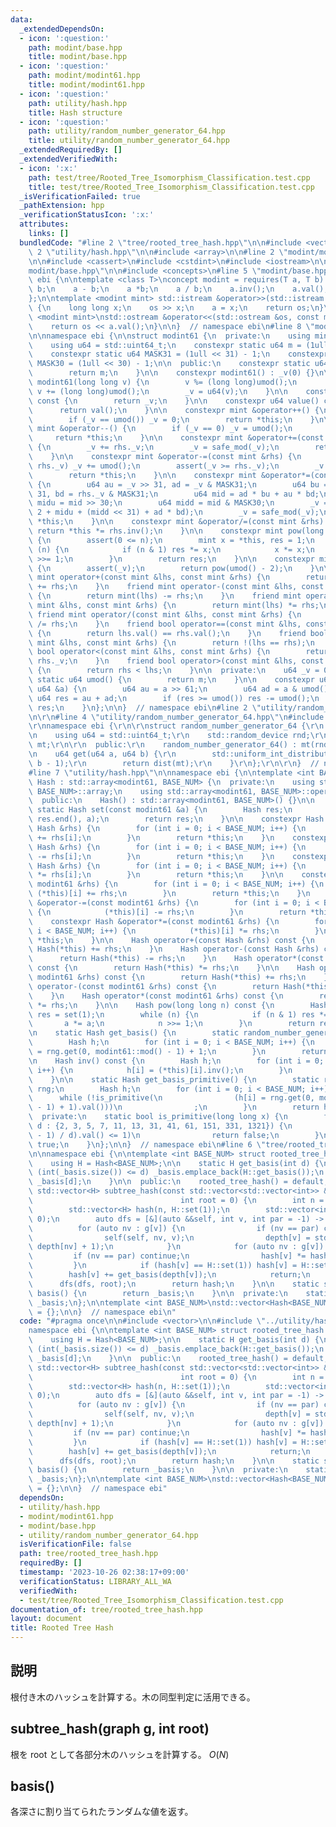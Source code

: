 ```yaml
---
data:
  _extendedDependsOn:
  - icon: ':question:'
    path: modint/base.hpp
    title: modint/base.hpp
  - icon: ':question:'
    path: modint/modint61.hpp
    title: modint/modint61.hpp
  - icon: ':question:'
    path: utility/hash.hpp
    title: Hash structure
  - icon: ':question:'
    path: utility/random_number_generator_64.hpp
    title: utility/random_number_generator_64.hpp
  _extendedRequiredBy: []
  _extendedVerifiedWith:
  - icon: ':x:'
    path: test/tree/Rooted_Tree_Isomorphism_Classification.test.cpp
    title: test/tree/Rooted_Tree_Isomorphism_Classification.test.cpp
  _isVerificationFailed: true
  _pathExtension: hpp
  _verificationStatusIcon: ':x:'
  attributes:
    links: []
  bundledCode: "#line 2 \"tree/rooted_tree_hash.hpp\"\n\n#include <vector>\n\n#line\
    \ 2 \"utility/hash.hpp\"\n\n#include <array>\n\n#line 2 \"modint/modint61.hpp\"\
    \n\n#include <cassert>\n#include <cstdint>\n#include <iostream>\n\n#line 2 \"\
    modint/base.hpp\"\n\n#include <concepts>\n#line 5 \"modint/base.hpp\"\n\nnamespace\
    \ ebi {\n\ntemplate <class T>\nconcept modint = requires(T a, T b) {\n    a +\
    \ b;\n    a - b;\n    a *b;\n    a / b;\n    a.inv();\n    a.val();\n    a.mod();\n\
    };\n\ntemplate <modint mint> std::istream &operator>>(std::istream &os, mint &a)\
    \ {\n    long long x;\n    os >> x;\n    a = x;\n    return os;\n}\n\ntemplate\
    \ <modint mint>\nstd::ostream &operator<<(std::ostream &os, const mint &a) {\n\
    \    return os << a.val();\n}\n\n}  // namespace ebi\n#line 8 \"modint/modint61.hpp\"\
    \n\nnamespace ebi {\n\nstruct modint61 {\n  private:\n    using mint = modint61;\n\
    \    using u64 = std::uint64_t;\n    constexpr static u64 m = (1ull << 61) - 1;\n\
    \    constexpr static u64 MASK31 = (1ull << 31) - 1;\n    constexpr static u64\
    \ MASK30 = (1ull << 30) - 1;\n\n  public:\n    constexpr static u64 mod() {\n\
    \        return m;\n    }\n\n    constexpr modint61() : _v(0) {}\n\n    constexpr\
    \ modint61(long long v) {\n        v %= (long long)umod();\n        if (v < 0)\
    \ v += (long long)umod();\n        _v = u64(v);\n    }\n\n    constexpr u64 val()\
    \ const {\n        return _v;\n    }\n\n    constexpr u64 value() const {\n  \
    \      return val();\n    }\n\n    constexpr mint &operator++() {\n        _v++;\n\
    \        if (_v == umod()) _v = 0;\n        return *this;\n    }\n\n    constexpr\
    \ mint &operator--() {\n        if (_v == 0) _v = umod();\n        _v--;\n   \
    \     return *this;\n    }\n\n    constexpr mint &operator+=(const mint &rhs)\
    \ {\n        _v += rhs._v;\n        _v = safe_mod(_v);\n        return *this;\n\
    \    }\n\n    constexpr mint &operator-=(const mint &rhs) {\n        if (_v <\
    \ rhs._v) _v += umod();\n        assert(_v >= rhs._v);\n        _v -= rhs._v;\n\
    \        return *this;\n    }\n\n    constexpr mint &operator*=(const mint &rhs)\
    \ {\n        u64 au = _v >> 31, ad = _v & MASK31;\n        u64 bu = rhs._v >>\
    \ 31, bd = rhs._v & MASK31;\n        u64 mid = ad * bu + au * bd;\n        u64\
    \ midu = mid >> 30;\n        u64 midd = mid & MASK30;\n        _v = (au * bu *\
    \ 2 + midu + (midd << 31) + ad * bd);\n        _v = safe_mod(_v);\n        return\
    \ *this;\n    }\n\n    constexpr mint &operator/=(const mint &rhs) {\n       \
    \ return *this *= rhs.inv();\n    }\n\n    constexpr mint pow(long long n) const\
    \ {\n        assert(0 <= n);\n        mint x = *this, res = 1;\n        while\
    \ (n) {\n            if (n & 1) res *= x;\n            x *= x;\n            n\
    \ >>= 1;\n        }\n        return res;\n    }\n\n    constexpr mint inv() const\
    \ {\n        assert(_v);\n        return pow(umod() - 2);\n    }\n\n    friend\
    \ mint operator+(const mint &lhs, const mint &rhs) {\n        return mint(lhs)\
    \ += rhs;\n    }\n    friend mint operator-(const mint &lhs, const mint &rhs)\
    \ {\n        return mint(lhs) -= rhs;\n    }\n    friend mint operator*(const\
    \ mint &lhs, const mint &rhs) {\n        return mint(lhs) *= rhs;\n    }\n   \
    \ friend mint operator/(const mint &lhs, const mint &rhs) {\n        return mint(lhs)\
    \ /= rhs;\n    }\n    friend bool operator==(const mint &lhs, const mint &rhs)\
    \ {\n        return lhs.val() == rhs.val();\n    }\n    friend bool operator!=(const\
    \ mint &lhs, const mint &rhs) {\n        return !(lhs == rhs);\n    }\n    friend\
    \ bool operator<(const mint &lhs, const mint &rhs) {\n        return lhs._v <\
    \ rhs._v;\n    }\n    friend bool operator>(const mint &lhs, const mint &rhs)\
    \ {\n        return rhs < lhs;\n    }\n\n  private:\n    u64 _v = 0;\n\n    constexpr\
    \ static u64 umod() {\n        return m;\n    }\n\n    constexpr u64 safe_mod(const\
    \ u64 &a) {\n        u64 au = a >> 61;\n        u64 ad = a & umod();\n       \
    \ u64 res = au + ad;\n        if (res >= umod()) res -= umod();\n        return\
    \ res;\n    }\n};\n\n}  // namespace ebi\n#line 2 \"utility/random_number_generator_64.hpp\"\
    \n\r\n#line 4 \"utility/random_number_generator_64.hpp\"\n#include <random>\r\n\
    \r\nnamespace ebi {\r\n\r\nstruct random_number_generator_64 {\r\n  private:\r\
    \n    using u64 = std::uint64_t;\r\n    std::random_device rnd;\r\n    std::mt19937_64\
    \ mt;\r\n\r\n  public:\r\n    random_number_generator_64() : mt(rnd()) {}\r\n\r\
    \n    u64 get(u64 a, u64 b) {\r\n        std::uniform_int_distribution<u64> dist(a,\
    \ b - 1);\r\n        return dist(mt);\r\n    }\r\n};\r\n\r\n}  // namespace ebi\n\
    #line 7 \"utility/hash.hpp\"\n\nnamespace ebi {\n\ntemplate <int BASE_NUM> struct\
    \ Hash : std::array<modint61, BASE_NUM> {\n  private:\n    using std::array<modint61,\
    \ BASE_NUM>::array;\n    using std::array<modint61, BASE_NUM>::operator=;\n\n\
    \  public:\n    Hash() : std::array<modint61, BASE_NUM>() {}\n\n    constexpr\
    \ static Hash set(const modint61 &a) {\n        Hash res;\n        std::fill(res.begin(),\
    \ res.end(), a);\n        return res;\n    }\n\n    constexpr Hash &operator+=(const\
    \ Hash &rhs) {\n        for (int i = 0; i < BASE_NUM; i++) {\n            (*this)[i]\
    \ += rhs[i];\n        }\n        return *this;\n    }\n    constexpr Hash &operator-=(const\
    \ Hash &rhs) {\n        for (int i = 0; i < BASE_NUM; i++) {\n            (*this)[i]\
    \ -= rhs[i];\n        }\n        return *this;\n    }\n    constexpr Hash &operator*=(const\
    \ Hash &rhs) {\n        for (int i = 0; i < BASE_NUM; i++) {\n            (*this)[i]\
    \ *= rhs[i];\n        }\n        return *this;\n    }\n\n    constexpr Hash &operator+=(const\
    \ modint61 &rhs) {\n        for (int i = 0; i < BASE_NUM; i++) {\n           \
    \ (*this)[i] += rhs;\n        }\n        return *this;\n    }\n    constexpr Hash\
    \ &operator-=(const modint61 &rhs) {\n        for (int i = 0; i < BASE_NUM; i++)\
    \ {\n            (*this)[i] -= rhs;\n        }\n        return *this;\n    }\n\
    \    constexpr Hash &operator*=(const modint61 &rhs) {\n        for (int i = 0;\
    \ i < BASE_NUM; i++) {\n            (*this)[i] *= rhs;\n        }\n        return\
    \ *this;\n    }\n\n    Hash operator+(const Hash &rhs) const {\n        return\
    \ Hash(*this) += rhs;\n    }\n    Hash operator-(const Hash &rhs) const {\n  \
    \      return Hash(*this) -= rhs;\n    }\n    Hash operator*(const Hash &rhs)\
    \ const {\n        return Hash(*this) *= rhs;\n    }\n\n    Hash operator+(const\
    \ modint61 &rhs) const {\n        return Hash(*this) += rhs;\n    }\n    Hash\
    \ operator-(const modint61 &rhs) const {\n        return Hash(*this) -= rhs;\n\
    \    }\n    Hash operator*(const modint61 &rhs) const {\n        return Hash(*this)\
    \ *= rhs;\n    }\n\n    Hash pow(long long n) const {\n        Hash a = *this,\
    \ res = set(1);\n        while (n) {\n            if (n & 1) res *= a;\n     \
    \       a *= a;\n            n >>= 1;\n        }\n        return res;\n    }\n\
    \n    static Hash get_basis() {\n        static random_number_generator_64 rng;\n\
    \        Hash h;\n        for (int i = 0; i < BASE_NUM; i++) {\n            h[i]\
    \ = rng.get(0, modint61::mod() - 1) + 1;\n        }\n        return h;\n    }\n\
    \n    Hash inv() const {\n        Hash h;\n        for (int i = 0; i < BASE_NUM;\
    \ i++) {\n            h[i] = (*this)[i].inv();\n        }\n        return h;\n\
    \    }\n\n    static Hash get_basis_primitive() {\n        static random_number_generator_64\
    \ rng;\n        Hash h;\n        for (int i = 0; i < BASE_NUM; i++) {\n      \
    \      while (!is_primitive(\n                (h[i] = rng.get(0, modint61::mod()\
    \ - 1) + 1).val()))\n                ;\n        }\n        return h;\n    }\n\n\
    \  private:\n    static bool is_primitive(long long x) {\n        for (long long\
    \ d : {2, 3, 5, 7, 11, 13, 31, 41, 61, 151, 331, 1321}) {\n            if (modint61(x).pow((modint61::mod()\
    \ - 1) / d).val() <= 1)\n                return false;\n        }\n        return\
    \ true;\n    }\n};\n\n}  // namespace ebi\n#line 6 \"tree/rooted_tree_hash.hpp\"\
    \n\nnamespace ebi {\n\ntemplate <int BASE_NUM> struct rooted_tree_hash {\n  private:\n\
    \    using H = Hash<BASE_NUM>;\n\n    static H get_basis(int d) {\n        if\
    \ (int(_basis.size()) <= d) _basis.emplace_back(H::get_basis());\n        return\
    \ _basis[d];\n    }\n\n  public:\n    rooted_tree_hash() = default;\n\n    static\
    \ std::vector<H> subtree_hash(const std::vector<std::vector<int>> &g,\n      \
    \                                 int root = 0) {\n        int n = g.size();\n\
    \        std::vector<H> hash(n, H::set(1));\n        std::vector<int> depth(n,\
    \ 0);\n        auto dfs = [&](auto &&self, int v, int par = -1) -> void {\n  \
    \          for (auto nv : g[v]) {\n                if (nv == par) continue;\n\
    \                self(self, nv, v);\n                depth[v] = std::max(depth[v],\
    \ depth[nv] + 1);\n            }\n            for (auto nv : g[v]) {\n       \
    \         if (nv == par) continue;\n                hash[v] *= hash[nv];\n   \
    \         }\n            if (hash[v] == H::set(1)) hash[v] = H::set(0);\n    \
    \        hash[v] += get_basis(depth[v]);\n            return;\n        };\n  \
    \      dfs(dfs, root);\n        return hash;\n    }\n\n    static std::vector<H>\
    \ basis() {\n        return _basis;\n    }\n\n  private:\n    static std::vector<H>\
    \ _basis;\n};\n\ntemplate <int BASE_NUM>\nstd::vector<Hash<BASE_NUM>> rooted_tree_hash<BASE_NUM>::_basis\
    \ = {};\n\n}  // namespace ebi\n"
  code: "#pragma once\n\n#include <vector>\n\n#include \"../utility/hash.hpp\"\n\n\
    namespace ebi {\n\ntemplate <int BASE_NUM> struct rooted_tree_hash {\n  private:\n\
    \    using H = Hash<BASE_NUM>;\n\n    static H get_basis(int d) {\n        if\
    \ (int(_basis.size()) <= d) _basis.emplace_back(H::get_basis());\n        return\
    \ _basis[d];\n    }\n\n  public:\n    rooted_tree_hash() = default;\n\n    static\
    \ std::vector<H> subtree_hash(const std::vector<std::vector<int>> &g,\n      \
    \                                 int root = 0) {\n        int n = g.size();\n\
    \        std::vector<H> hash(n, H::set(1));\n        std::vector<int> depth(n,\
    \ 0);\n        auto dfs = [&](auto &&self, int v, int par = -1) -> void {\n  \
    \          for (auto nv : g[v]) {\n                if (nv == par) continue;\n\
    \                self(self, nv, v);\n                depth[v] = std::max(depth[v],\
    \ depth[nv] + 1);\n            }\n            for (auto nv : g[v]) {\n       \
    \         if (nv == par) continue;\n                hash[v] *= hash[nv];\n   \
    \         }\n            if (hash[v] == H::set(1)) hash[v] = H::set(0);\n    \
    \        hash[v] += get_basis(depth[v]);\n            return;\n        };\n  \
    \      dfs(dfs, root);\n        return hash;\n    }\n\n    static std::vector<H>\
    \ basis() {\n        return _basis;\n    }\n\n  private:\n    static std::vector<H>\
    \ _basis;\n};\n\ntemplate <int BASE_NUM>\nstd::vector<Hash<BASE_NUM>> rooted_tree_hash<BASE_NUM>::_basis\
    \ = {};\n\n}  // namespace ebi"
  dependsOn:
  - utility/hash.hpp
  - modint/modint61.hpp
  - modint/base.hpp
  - utility/random_number_generator_64.hpp
  isVerificationFile: false
  path: tree/rooted_tree_hash.hpp
  requiredBy: []
  timestamp: '2023-10-26 02:38:17+09:00'
  verificationStatus: LIBRARY_ALL_WA
  verifiedWith:
  - test/tree/Rooted_Tree_Isomorphism_Classification.test.cpp
documentation_of: tree/rooted_tree_hash.hpp
layout: document
title: Rooted Tree Hash
---
```


## 説明

根付き木のハッシュを計算する。木の同型判定に活用できる。

## subtree_hash(graph g, int root)

根を root として各部分木のハッシュを計算する。 $O(N)$

## basis()

各深さに割り当てられたランダムな値を返す。
